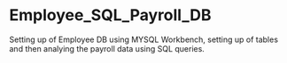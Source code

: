 # Employee_SQL_Payroll_DB
Setting up of Employee DB using MYSQL Workbench, setting up of tables and then analying the payroll data using SQL queries. 
